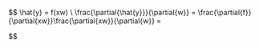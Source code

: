 
$$
	\hat{y} = f(xw)   \\
	\frac{\partial{\hat{y}}}{\partial{w}} = 
	\frac{\partial{f}}{\partial{xw}}\frac{\partial{xw}}{\partial{w}} = 
	
$$